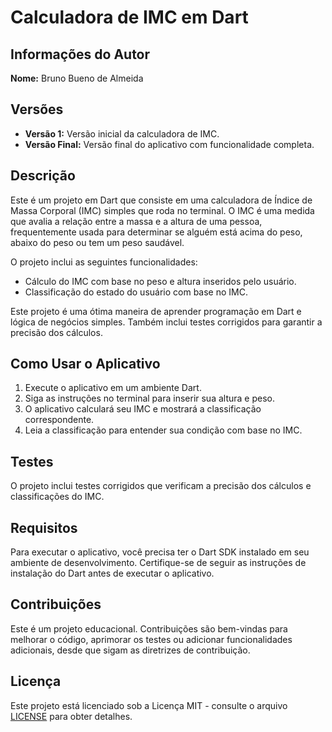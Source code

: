 # Calculadora de IMC em Dart

## Informações do Autor
**Nome:** Bruno Bueno de Almeida

## Versões
- **Versão 1:** Versão inicial da calculadora de IMC.
- **Versão Final:** Versão final do aplicativo com funcionalidade completa.

## Descrição
Este é um projeto em Dart que consiste em uma calculadora de Índice de Massa Corporal (IMC) simples que roda no terminal. O IMC é uma medida que avalia a relação entre a massa e a altura de uma pessoa, frequentemente usada para determinar se alguém está acima do peso, abaixo do peso ou tem um peso saudável.

O projeto inclui as seguintes funcionalidades:
- Cálculo do IMC com base no peso e altura inseridos pelo usuário.
- Classificação do estado do usuário com base no IMC.

Este projeto é uma ótima maneira de aprender programação em Dart e lógica de negócios simples. Também inclui testes corrigidos para garantir a precisão dos cálculos.

## Como Usar o Aplicativo
1. Execute o aplicativo em um ambiente Dart.
2. Siga as instruções no terminal para inserir sua altura e peso.
3. O aplicativo calculará seu IMC e mostrará a classificação correspondente.
4. Leia a classificação para entender sua condição com base no IMC.

## Testes
O projeto inclui testes corrigidos que verificam a precisão dos cálculos e classificações do IMC.

## Requisitos
Para executar o aplicativo, você precisa ter o Dart SDK instalado em seu ambiente de desenvolvimento. Certifique-se de seguir as instruções de instalação do Dart antes de executar o aplicativo.

## Contribuições
Este é um projeto educacional. Contribuições são bem-vindas para melhorar o código, aprimorar os testes ou adicionar funcionalidades adicionais, desde que sigam as diretrizes de contribuição.

## Licença
Este projeto está licenciado sob a Licença MIT - consulte o arquivo [LICENSE](LICENSE) para obter detalhes.
